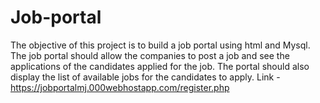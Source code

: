# Job-portal
The objective of this project is to build a job  portal using html and Mysql. The job portal  should allow the companies to post a job and  see the applications of the candidates applied  for the job. The portal should also display the  list of available jobs for the candidates to apply.
Link - https://jobportalmj.000webhostapp.com/register.php
